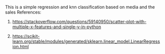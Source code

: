 This is a simple regression and knn classification based on media and the
sales References:

1. https://stackoverflow.com/questions/59140950/scatter-plot-with-multiple-x-features-and-single-y-in-python

2. https://scikit-learn.org/stable/modules/generated/sklearn.linear_model.LinearRegression.html
